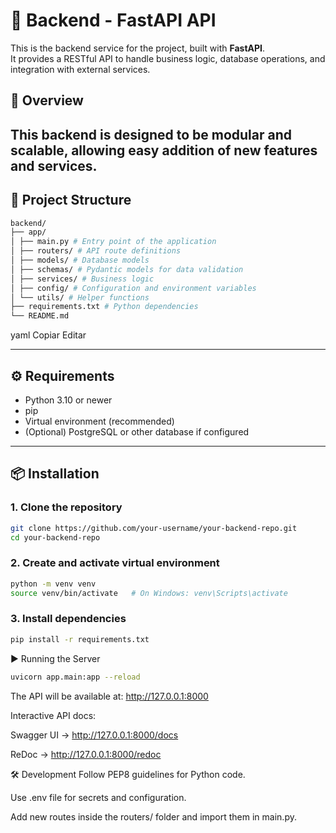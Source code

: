 # 🚀 Backend - FastAPI API

This is the backend service for the project, built with **FastAPI**.  
It provides a RESTful API to handle business logic, database operations, and integration with external services.
## 📖 Overview
This backend is designed to be modular and scalable, allowing easy addition of new features and services.
---

## 📂 Project Structure
```bash
backend/
├── app/
│ ├── main.py # Entry point of the application
│ ├── routers/ # API route definitions
│ ├── models/ # Database models
│ ├── schemas/ # Pydantic models for data validation
│ ├── services/ # Business logic
│ ├── config/ # Configuration and environment variables
│ └── utils/ # Helper functions
├── requirements.txt # Python dependencies
└── README.md
```
yaml
Copiar
Editar

---

## ⚙️ Requirements

- Python 3.10 or newer
- pip
- Virtual environment (recommended)
- (Optional) PostgreSQL or other database if configured

---

## 📦 Installation

### 1. Clone the repository
```bash
git clone https://github.com/your-username/your-backend-repo.git
cd your-backend-repo
```
### 2. Create and activate virtual environment
```bash
python -m venv venv
source venv/bin/activate   # On Windows: venv\Scripts\activate
```

### 3. Install dependencies
```bash
pip install -r requirements.txt
```
▶️ Running the Server
```bash
uvicorn app.main:app --reload
```
The API will be available at: http://127.0.0.1:8000

Interactive API docs:

Swagger UI → http://127.0.0.1:8000/docs

ReDoc → http://127.0.0.1:8000/redoc

🛠 Development
Follow PEP8 guidelines for Python code.

Use .env file for secrets and configuration.

Add new routes inside the routers/ folder and import them in main.py.
